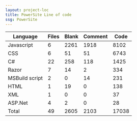 ```yaml
---
layout: project-loc
title: PowerSite Line of code
ssg: PowerSite
---
```

<div class="table-responsive">
<table class="table">
<thead><tr>
<th>Language</th>
<th>Files</th>
<th>Blank</th>
<th>Comment</th>
<th>Code</th>
</tr></thead><tbody>
<tr><td>Javascript</td><td> 6</td><td> 2261</td><td> 1918</td><td> 8102</td></tr>
<tr><td>CSS</td><td> 6</td><td> 51</td><td> 51</td><td> 6743</td></tr>
<tr><td>C#</td><td> 22</td><td> 258</td><td> 118</td><td> 1425</td></tr>
<tr><td>Razor</td><td> 7</td><td> 14</td><td> 2</td><td> 334</td></tr>
<tr><td>MSBuild script</td><td> 2</td><td> 0</td><td> 14</td><td> 231</td></tr>
<tr><td>HTML</td><td> 1</td><td> 19</td><td> 0</td><td> 138</td></tr>
<tr><td>XML</td><td> 1</td><td> 0</td><td> 0</td><td> 37</td></tr>
<tr><td>ASP.Net</td><td> 4</td><td> 2</td><td> 0</td><td> 28</td></tr>
<tr><td>Total</td><td>49</td><td>2605</td><td>2103</td><td>17038</td></tr>
</tbody></table></div>
